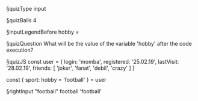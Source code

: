 §quizType
input

§quizBalls
4

§inputLegendBefore
hobby =



§quizQuestion
What will be the value of the variable 'hobby' after the code execution?



§quizJS
const user = {
  login: 'momba',
  registered: '25.02.19',
  lastVisit: '28.02.19',
  friends: [
    'joker',
    'fanat',
    'debil',
    'crazy'
  ]
}

const { sport: hobby = 'football' } = user



§rightInput
"football"
football
'football'
